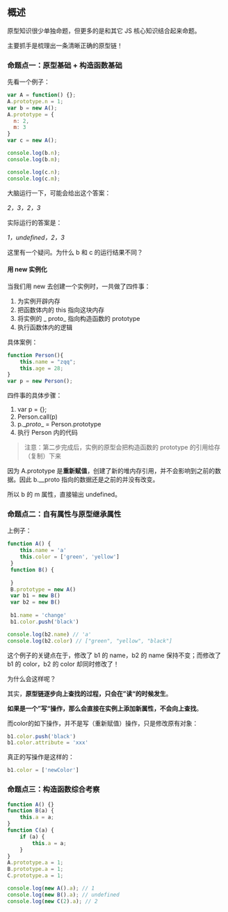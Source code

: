 ## 概述

原型知识很少单独命题，但更多的是和其它 JS 核心知识结合起来命题。

主要抓手是梳理出一条清晰正确的原型链！

### 命题点一：原型基础 + 构造函数基础

先看一个例子：

```javascript
var A = function() {};
A.prototype.n = 1;
var b = new A();
A.prototype = {
  n: 2,
  m: 3
}
var c = new A();

console.log(b.n);
console.log(b.m);

console.log(c.n);
console.log(c.m);
```

大脑运行一下，可能会给出这个答案：

*2，3，2，3*

实际运行的答案是：

*1，undefined，2，3*

这里有一个疑问。为什么 b 和 c 的运行结果不同？


#### 用 new 实例化

当我们用 new 去创建一个实例时，一共做了四件事：

1. 为实例开辟内存
2. 把函数体内的 this 指向这块内存
3. 将实例的 _ proto_ 指向构造函数的 prototype
4. 执行函数体内的逻辑

具体案例：

```js
function Person(){
    this.name = "zqq";
    this.age = 28;
}
var p = new Person();
```
四件事的具体步骤：

1. var p = {};
2. Person.call(p)
3. p.\__proto__ = Person.prototype
4. 执行 Person 内的代码


> 注意：第二步完成后，实例的原型会把构造函数的 prototype 的引用给存（复制）下来

因为 A.prototype 是**重新赋值**，创建了新的堆内存引用，并不会影响到之前的数据。因此 b.__proto 指向的数据还是之前的并没有改变。

所以 b 的 m 属性，直接输出 undefined。

### 命题点二：自有属性与原型继承属性

上例子：

```javascript
function A() {
    this.name = 'a'
    this.color = ['green', 'yellow']
 }
 function B() {
   
 }
 B.prototype = new A()
 var b1 = new B()
 var b2 = new B()
 
 b1.name = 'change'
 b1.color.push('black')

console.log(b2.name) // 'a'
console.log(b2.color) // ["green", "yellow", "black"]
```

这个例子的关键点在于，修改了 b1 的 name，b2 的 name 保持不变；而修改了 b1 的 color，b2 的 color 却同时修改了！

为什么会这样呢？

其实，**原型链逐步向上查找的过程，只会在”读“的时候发生**。

**如果是一个”写“操作，那么会直接在实例上添加新属性，不会向上查找**。

而color的如下操作，并不是写（重新赋值）操作，只是修改原有对象：

```javascript
b1.color.push('black')
b1.color.attribute = 'xxx'
```

真正的写操作是这样的：

```javascript
b1.color = ['newColor']
```

### 命题点三：构造函数综合考察

```js
function A() {}
function B(a) {
    this.a = a;
}
function C(a) {
    if (a) {
        this.a = a;
    }
}
A.prototype.a = 1;
B.prototype.a = 1;
C.prototype.a = 1;

console.log(new A().a); // 1
console.log(new B().a); // undefined
console.log(new C(2).a); // 2
```